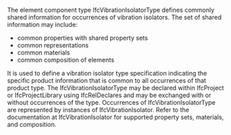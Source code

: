 The element component type IfcVibrationIsolatorType defines commonly shared information for occurrences of vibration isolators. The set of shared information may include:
- common properties with shared property sets
- common representations
- common materials
- common composition of elements

It is used to define a vibration isolator type specification indicating the specific product information that is common to all occurrences of that product type. The IfcVibrationIsolatorType may be declared within IfcProject or IfcProjectLibrary using IfcRelDeclares and may be exchanged with or without occurrences of the type. Occurrences of IfcVibrationIsolatorType are represented by instances of IfcVibrationIsolator. Refer to the documentation at IfcVibrationIsolator for supported property sets, materials, and composition.
